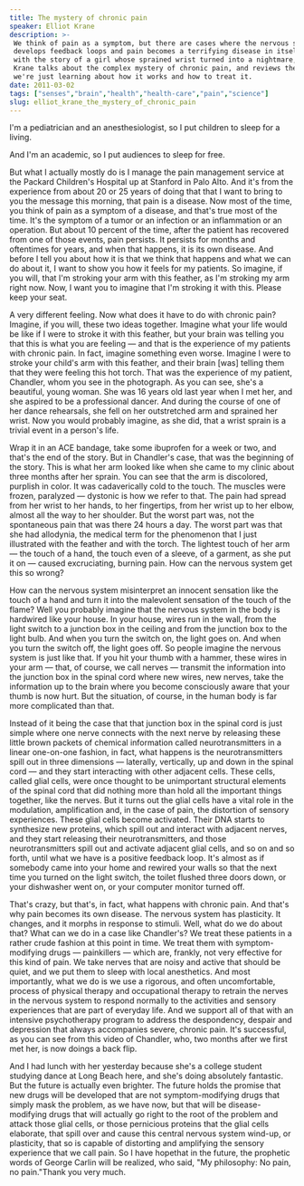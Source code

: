 ```yaml
---
title: The mystery of chronic pain
speaker: Elliot Krane
description: >-
 We think of pain as a symptom, but there are cases where the nervous system
 develops feedback loops and pain becomes a terrifying disease in itself. Starting
 with the story of a girl whose sprained wrist turned into a nightmare, Elliot
 Krane talks about the complex mystery of chronic pain, and reviews the facts
 we're just learning about how it works and how to treat it.
date: 2011-03-02
tags: ["senses","brain","health","health-care","pain","science"]
slug: elliot_krane_the_mystery_of_chronic_pain
---
```


I'm a pediatrician and an anesthesiologist, so I put children to sleep for a living.

And I'm an academic, so I put audiences to sleep for free. 

But what I actually mostly do is I manage the pain management service at the Packard
Children's Hospital up at Stanford in Palo Alto. And it's from the experience from about
20 or 25 years of doing that that I want to bring to you the message this morning, that
pain is a disease. Now most of the time, you think of pain as a symptom of a disease, and
that's true most of the time. It's the symptom of a tumor or an infection or an
inflammation or an operation. But about 10 percent of the time, after the patient has
recovered from one of those events, pain persists. It persists for months and oftentimes
for years, and when that happens, it is its own disease. And before I tell you about how
it is that we think that happens and what we can do about it, I want to show you how it
feels for my patients. So imagine, if you will, that I'm stroking your arm with this
feather, as I'm stroking my arm right now. Now, I want you to imagine that I'm stroking it
with this. Please keep your seat.

A very different feeling. Now what does it have to do with chronic pain? Imagine, if you
will, these two ideas together. Imagine what your life would be like if I were to stroke
it with this feather, but your brain was telling you that this is what you are feeling —
and that is the experience of my patients with chronic pain. In fact, imagine something
even worse. Imagine I were to stroke your child's arm with this feather, and their brain
[was] telling them that they were feeling this hot torch. That was the experience of my
patient, Chandler, whom you see in the photograph. As you can see, she's a beautiful,
young woman. She was 16 years old last year when I met her, and she aspired to be a
professional dancer. And during the course of one of her dance rehearsals, she fell on her
outstretched arm and sprained her wrist. Now you would probably imagine, as she did, that
a wrist sprain is a trivial event in a person's life.

Wrap it in an ACE bandage, take some ibuprofen for a week or two, and that's the end of
the story. But in Chandler's case, that was the beginning of the story. This is what her
arm looked like when she came to my clinic about three months after her sprain. You can
see that the arm is discolored, purplish in color. It was cadaverically cold to the touch.
The muscles were frozen, paralyzed — dystonic is how we refer to that. The pain had spread
from her wrist to her hands, to her fingertips, from her wrist up to her elbow, almost all
the way to her shoulder. But the worst part was, not the spontaneous pain that was there 24
hours a day. The worst part was that she had allodynia, the medical term for the
phenomenon that I just illustrated with the feather and with the torch. The lightest touch
of her arm — the touch of a hand, the touch even of a sleeve, of a garment, as she put it
on — caused excruciating, burning pain. How can the nervous system get this so
wrong?

How can the nervous system misinterpret an innocent sensation like the touch of a hand and
turn it into the malevolent sensation of the touch of the flame? Well you probably imagine
that the nervous system in the body is hardwired like your house. In your house, wires run
in the wall, from the light switch to a junction box in the ceiling and from the junction
box to the light bulb. And when you turn the switch on, the light goes on. And when you
turn the switch off, the light goes off. So people imagine the nervous system is just like
that. If you hit your thumb with a hammer, these wires in your arm — that, of course, we
call nerves — transmit the information into the junction box in the spinal cord where new
wires, new nerves, take the information up to the brain where you become consciously aware
that your thumb is now hurt. But the situation, of course, in the human body is far more
complicated than that.

Instead of it being the case that that junction box in the spinal cord is just simple
where one nerve connects with the next nerve by releasing these little brown packets of
chemical information called neurotransmitters in a linear one-on-one fashion, in fact,
what happens is the neurotransmitters spill out in three dimensions — laterally,
vertically, up and down in the spinal cord — and they start interacting with other
adjacent cells. These cells, called glial cells, were once thought to be unimportant
structural elements of the spinal cord that did nothing more than hold all the important
things together, like the nerves. But it turns out the glial cells have a vital role in
the modulation, amplification and, in the case of pain, the distortion of sensory
experiences. These glial cells become activated. Their DNA starts to synthesize new
proteins, which spill out and interact with adjacent nerves, and they start releasing
their neurotransmitters, and those neurotransmitters spill out and activate adjacent glial
cells, and so on and so forth, until what we have is a positive feedback loop. It's almost
as if somebody came into your home and rewired your walls so that the next time you turned
on the light switch, the toilet flushed three doors down, or your dishwasher went on, or
your computer monitor turned off.

That's crazy, but that's, in fact, what happens with chronic pain. And that's why pain
becomes its own disease. The nervous system has plasticity. It changes, and it morphs in
response to stimuli. Well, what do we do about that? What can we do in a case like
Chandler's? We treat these patients in a rather crude fashion at this point in time. We
treat them with symptom-modifying drugs — painkillers — which are, frankly, not very
effective for this kind of pain. We take nerves that are noisy and active that should be
quiet, and we put them to sleep with local anesthetics. And most importantly, what we do
is we use a rigorous, and often uncomfortable, process of physical therapy and
occupational therapy to retrain the nerves in the nervous system to respond normally to
the activities and sensory experiences that are part of everyday life. And we support all
of that with an intensive psychotherapy program to address the despondency, despair and
depression that always accompanies severe, chronic pain. It's successful, as you can see
from this video of Chandler, who, two months after we first met her, is now doings a back
flip.

And I had lunch with her yesterday because she's a college student studying dance at Long
Beach here, and she's doing absolutely fantastic. But the future is actually even brighter.
The future holds the promise that new drugs will be developed that are not
symptom-modifying drugs that simply mask the problem, as we have now, but that will be
disease-modifying drugs that will actually go right to the root of the problem and attack
those glial cells, or those pernicious proteins that the glial cells elaborate, that spill
over and cause this central nervous system wind-up, or plasticity, that so is capable of
distorting and amplifying the sensory experience that we call pain. So I have hopethat in
the future, the prophetic words of George Carlin will be realized, who said, "My
philosophy: No pain, no pain."Thank you very much.

<!--
ad_duration=3.33
event="TED2011"
external_start_time=0
intro_duration=11.82
is_subtitle_required="False"
is_talk_featured="True"
language="en"
language_swap="False"
native_language="en"
number_of_related_talks=6
number_of_speakers=1
number_of_subtitled_videos=38
number_of_tags=6
number_of_talk_download_languages=38
number_of_talk_more_resources=0
number_of_talk_recommendations=0
number_of_talks_take_actions=0
post_ad_duration=0.83
published_timestamp="2011-05-18 14:23:00"
recording_date="2011-03-02"
speaker_description="Pediatric anesthesiologist"
speaker_is_published=1
speaker_name="Elliot Krane"
talk_name="The mystery of chronic pain"
talks_tags=["senses","brain","health","health-care","pain","science"]
url_audio="https://download.ted.com/talks/ElliotKrane_2011U.mp3?apikey=acme-roadrunner"
url_photo_speaker="https://pe.tedcdn.com/images/ted/9b0b13b408880e8d540bfe2288bdc81d9656d603_254x191.jpg"
url_photo_talk="https://pe.tedcdn.com/images/ted/3b9ae36bd99e063d7bde35303636e6e75bcdd776_800x600.jpg"
url_webpage="https://www.ted.com/talks/elliot_krane_the_mystery_of_chronic_pain"
video_type_name="TED Stage Talk"
-->